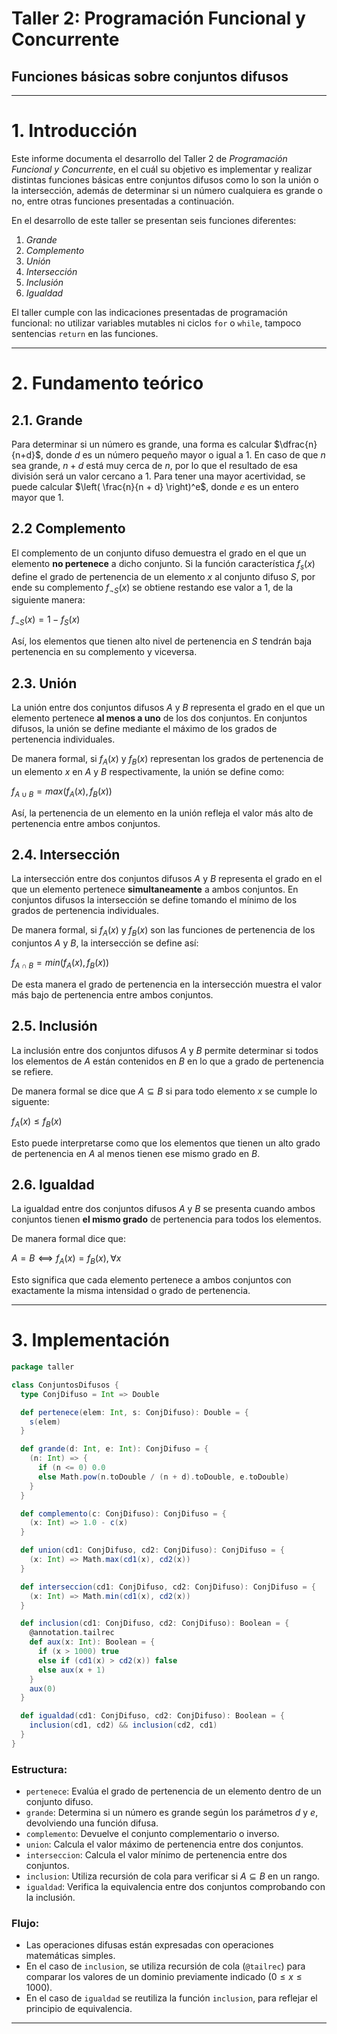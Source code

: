 # Taller 2: Programación Funcional y Concurrente
## Funciones básicas sobre conjuntos difusos

---
# 1. Introducción

Este informe documenta el desarrollo del Taller 2 de *Programación Funcional y Concurrente*, en el cuál su objetivo es implementar y realizar distintas funciones básicas entre conjuntos difusos como lo son la unión o la intersección, además de determinar si un número cualquiera es grande o no, entre otras funciones presentadas a continuación.

En el desarrollo de este taller se presentan seis funciones diferentes:
1. *Grande*
2. *Complemento*
3. *Unión*
4. *Intersección*
5. *Inclusión*
6. *Igualdad*

El taller cumple con las indicaciones presentadas de programación funcional: no utilizar variables mutables ni ciclos `for` o `while`, tampoco sentencias `return` en las funciones.

---
# 2. Fundamento teórico

## 2.1. Grande
Para determinar si un número es grande, una forma es calcular $\dfrac{n}{n+d}$, donde $d$ es un número pequeño mayor o igual a $1$. En caso de que $n$ sea grande, $n+d$ está muy cerca de $n$, por lo que el resultado de esa división será un valor cercano a $1$. Para tener una mayor acertividad, se puede calcular $\left( \frac{n}{n + d} \right)^e$, donde $e$ es un entero mayor que $1$.

## 2.2 Complemento
El complemento de un conjunto difuso demuestra el grado en el que un elemento **no pertenece** a dicho conjunto. Si la función característica $f_s(x)$ define el grado de pertenencia de un elemento $x$ al conjunto difuso $S$, por ende su complemento $f_{¬S}(x)$ se obtiene restando ese valor a 1, de la siguiente manera:

$f_{¬S}(x) = 1-f_S(x)$

Así, los elementos que tienen alto nivel de pertenencia en $S$ tendrán baja pertenencia en su complemento y viceversa.

## 2.3. Unión
La unión entre dos conjuntos difusos $A$ y $B$ representa el grado en el que un elemento pertenece **al menos a uno** de los dos conjuntos. En conjuntos difusos, la unión se define mediante el máximo de los grados de pertenencia individuales.

De manera formal, si $f_A(x)$ y $f_B(x)$ representan los grados de pertenencia de un elemento $x$ en $A$ y $B$ respectivamente, la unión se define como:

$f_{A∪B} = max(f_A(x), f_B(x))$

Así, la pertenencia de un elemento en la unión refleja el valor más alto de pertenencia entre ambos conjuntos.

## 2.4. Intersección
La intersección entre dos conjuntos difusos $A$ y $B$ representa el grado en el que un elemento pertenece **simultaneamente** a ambos conjuntos. En conjuntos difusos la intersección se define tomando el mínimo de los grados de pertenencia individuales.

De manera formal, si $f_A(x)$ y $f_B(x)$ son las funciones de pertenencia de los conjuntos $A$ y $B$, la intersección se define así:

$f_{A∩B} = min(f_A(x), f_B(x))$

De esta manera el grado de pertenencia en la intersección muestra el valor más bajo de pertenencia entre ambos conjuntos.

## 2.5. Inclusión
La inclusión entre dos conjuntos difusos $A$ y $B$ permite determinar si todos los elementos de $A$ están contenidos en $B$ en lo que a grado de pertenencia se refiere.

De manera formal se dice que $A⊆B$ si para todo elemento $x$ se cumple lo siguente:

$f_A(x) ≤ f_B(x)$

Esto puede interpretarse como que los elementos que tienen un alto grado de pertenencia en $A$ al menos tienen ese mismo grado en $B$.

## 2.6. Igualdad
La igualdad entre dos conjuntos difusos $A$ y $B$ se presenta cuando ambos conjuntos tienen **el mismo grado** de pertenencia para todos los elementos.

De manera formal dice que:

$A = B ⟺ f_A(x) = f_B(x), ∀x$

Esto significa que cada elemento pertenece a ambos conjuntos con exactamente la misma intensidad o grado de pertenencia.

---
# 3. Implementación
```scala
package taller

class ConjuntosDifusos {
  type ConjDifuso = Int => Double

  def pertenece(elem: Int, s: ConjDifuso): Double = {
    s(elem)
  }

  def grande(d: Int, e: Int): ConjDifuso = {
    (n: Int) => {
      if (n <= 0) 0.0
      else Math.pow(n.toDouble / (n + d).toDouble, e.toDouble)
    }
  }

  def complemento(c: ConjDifuso): ConjDifuso = {
    (x: Int) => 1.0 - c(x)
  }

  def union(cd1: ConjDifuso, cd2: ConjDifuso): ConjDifuso = {
    (x: Int) => Math.max(cd1(x), cd2(x))
  }

  def interseccion(cd1: ConjDifuso, cd2: ConjDifuso): ConjDifuso = {
    (x: Int) => Math.min(cd1(x), cd2(x))
  }

  def inclusion(cd1: ConjDifuso, cd2: ConjDifuso): Boolean = {
    @annotation.tailrec
    def aux(x: Int): Boolean = {
      if (x > 1000) true
      else if (cd1(x) > cd2(x)) false
      else aux(x + 1)
    }
    aux(0)
  }

  def igualdad(cd1: ConjDifuso, cd2: ConjDifuso): Boolean = {
    inclusion(cd1, cd2) && inclusion(cd2, cd1)
  }
}
```
### Estructura:
- `pertenece`: Evalúa el grado de pertenencia de un elemento dentro de un conjunto difuso.
- `grande`: Determina si un número es grande según los parámetros $d$ y $e$, devolviendo una función difusa.
- `complemento`: Devuelve el conjunto complementario o inverso.
- `union`: Calcula el valor máximo de pertenencia entre dos conjuntos.
- `interseccion`: Calcula el valor mínimo de pertenencia entre dos conjuntos.
- `inclusion`: Utiliza recursión de cola para verificar si $A ⊆ B$ en un rango.
- `igualdad`: Verifica la equivalencia entre dos conjuntos comprobando con la inclusión.

### Flujo:
- Las operaciones difusas están expresadas con operaciones matemáticas simples.
- En el caso de `inclusion`, se utiliza recursión de cola (`@tailrec`) para comparar los valores de un dominio previamente indicado ($0 ≤ x ≤ 1000$).
- En el caso de `igualdad` se reutiliza la función `inclusion`, para reflejar el principio de equivalencia.

---